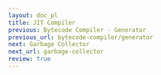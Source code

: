 ```yaml
---
layout: doc_pl
title: JIT Compiler
previous: Bytecode Compiler - Generator
previous_url: bytecode-compiler/generator
next: Garbage Collector
next_url: garbage-collector
review: true
---
```

